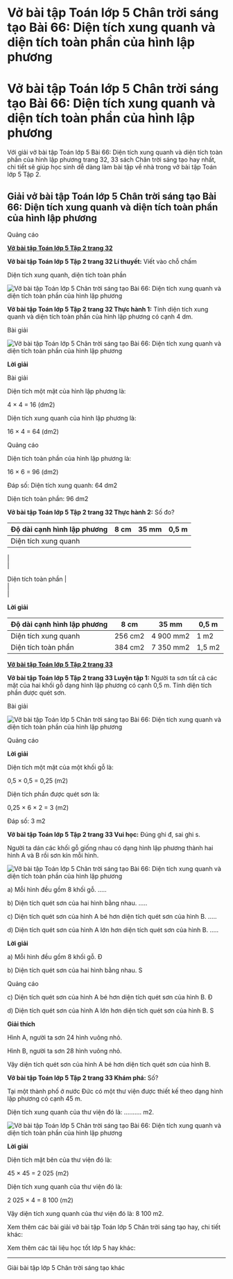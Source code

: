 # Vở bài tập Toán lớp 5 Chân trời sáng tạo Bài 66: Diện tích xung quanh và diện tích toàn phần của hình lập phương

# Vở bài tập Toán lớp 5 Chân trời sáng tạo Bài 66: Diện tích xung quanh và diện tích toàn phần của hình lập phương

Với giải vở bài tập Toán lớp 5 Bài 66: Diện tích xung quanh và diện tích toàn phần của hình lập phương trang 32, 33 sách Chân trời sáng tạo hay nhất, chi tiết sẽ giúp học sinh dễ dàng làm bài tập về nhà trong vở bài tập Toán lớp 5 Tập 2.

## Giải vở bài tập Toán lớp 5 Chân trời sáng tạo Bài 66: Diện tích xung quanh và diện tích toàn phần của hình lập phương

Quảng cáo

[**Vở bài tập Toán lớp 5 Tập 2 trang 32**](https://vietjack.com/vbt-toan-5-ct/vbt-toan-lop-5-tap-2-trang-32.jsp)

**Vở bài tập Toán lớp 5 Tập 2 trang 32 Lí thuyết:** Viết vào chỗ chấm

Diện tích xung quanh, diện tích toàn phần

![Vở bài tập Toán lớp 5 Chân trời sáng tạo Bài 66: Diện tích xung quanh và diện tích toàn phần của hình lập phương](https://vietjack.com/vbt-toan-5-ct/images/bai-66-dien-tich-xung-quanh-va-dien-tich-toan-phan.PNG)

**Vở bài tập Toán lớp 5 Tập 2 trang 32 Thực hành 1:** Tính diện tích xung quanh và diện tích toàn phần của hình lập phương có cạnh 4 dm.

Bài giải 

![Vở bài tập Toán lớp 5 Chân trời sáng tạo Bài 66: Diện tích xung quanh và diện tích toàn phần của hình lập phương](https://vietjack.com/vbt-toan-5-ct/images/bai-66-dien-tich-xung-quanh-va-dien-tich-toan-phan-a.PNG)

**Lời giải**

Bài giải

Diện tích một mặt của hình lập phương là:

4 × 4 = 16 (dm2)

Diện tích xung quanh của hình lập phương là:

16 × 4 = 64 (dm2)

Quảng cáo

Diện tích toàn phần của hình lập phương là:

16 × 6 = 96 (dm2)

Đáp số: Diện tích xung quanh: 64 dm2

Diện tích toàn phần: 96 dm2

**Vở bài tập Toán lớp 5 Tập 2 trang 32 Thực hành 2:** Số đo?

Độ dài cạnh hình lập phương |  8 cm |  35 mm |  0,5 m  
---|---|---|---  
Diện tích xung quanh |    
|    
|    
  
Diện tích toàn phần |    
|    
|    
  
  
**Lời giải**

Độ dài cạnh hình lập phương |  8 cm |  35 mm |  0,5 m  
---|---|---|---  
Diện tích xung quanh |  256 cm2 |  4 900 mm2 |  1 m2  
Diện tích toàn phần |  384 cm2 |  7 350 mm2 |  1,5 m2  
  
[**Vở bài tập Toán lớp 5 Tập 2 trang 33**](https://vietjack.com/vbt-toan-5-ct/vbt-toan-lop-5-tap-2-trang-33.jsp)

**Vở bài tập Toán lớp 5 Tập 2 trang 33 Luyện tập 1:** Người ta sơn tất cả các mặt của hai khối gỗ dạng hình lập phương có cạnh 0,5 m. Tính diện tích phần được quét sơn.

Bài giải 

![Vở bài tập Toán lớp 5 Chân trời sáng tạo Bài 66: Diện tích xung quanh và diện tích toàn phần của hình lập phương](https://vietjack.com/vbt-toan-5-ct/images/bai-66-dien-tich-xung-quanh-va-dien-tich-toan-phan-a.PNG)

Quảng cáo

**Lời giải**

Diện tích một mặt của một khối gỗ là:

0,5 × 0,5 = 0,25 (m2)

Diện tích phần được quét sơn là:

0,25 × 6 × 2 = 3 (m2)

Đáp số: 3 m2

**Vở bài tập Toán lớp 5 Tập 2 trang 33 Vui học:** Đúng ghi đ, sai ghi s.

Người ta dán các khối gỗ giống nhau có dạng hình lập phương thành hai hình A và B rồi sơn kín mỗi hình.

![Vở bài tập Toán lớp 5 Chân trời sáng tạo Bài 66: Diện tích xung quanh và diện tích toàn phần của hình lập phương](https://vietjack.com/vbt-toan-5-ct/images/bai-66-dien-tich-xung-quanh-va-dien-tich-toan-phan-1a.PNG)

a) Mỗi hình đều gồm 8 khối gỗ. .....

b) Diện tích quét sơn của hai hình bằng nhau. .....

c) Diện tích quét sơn của hình A bé hơn diện tích quét sơn của hình B. .....

d) Diện tích quét sơn của hình A lớn hơn diện tích quét sơn của hình B. .....

**Lời giải**

a) Mỗi hình đều gồm 8 khối gỗ. Đ

b) Diện tích quét sơn của hai hình bằng nhau. S

Quảng cáo

c) Diện tích quét sơn của hình A bé hơn diện tích quét sơn của hình B. Đ

d) Diện tích quét sơn của hình A lớn hơn diện tích quét sơn của hình B. S

**Giải thích**

Hình A, người ta sơn 24 hình vuông nhỏ.

Hình B, người ta sơn 28 hình vuông nhỏ.

Vậy diện tích quét sơn của hình A bé hơn diện tích quét sơn của hình B.

**Vở bài tập Toán lớp 5 Tập 2 trang 33 Khám phá:** Số?

Tại một thành phố ở nước Đức có một thư viện được thiết kế theo dạng hình lập phương có cạnh 45 m.

Diện tích xung quanh của thư viện đó là: .......... m2.

![Vở bài tập Toán lớp 5 Chân trời sáng tạo Bài 66: Diện tích xung quanh và diện tích toàn phần của hình lập phương](https://vietjack.com/vbt-toan-5-ct/images/bai-66-dien-tich-xung-quanh-va-dien-tich-toan-phan-2.PNG)

**Lời giải**

Diện tích mặt bên của thư viện đó là:

45 × 45 = 2 025 (m2)

Diện tích xung quanh của thư viện đó là:

2 025 × 4 = 8 100 (m2)

Vậy diện tích xung quanh của thư viện đó là: 8 100 m2.

Xem thêm các bài giải vở bài tập Toán lớp 5 Chân trời sáng tạo hay, chi tiết khác:

Xem thêm các tài liệu học tốt lớp 5 hay khác:

* * *

Giải bài tập lớp 5 Chân trời sáng tạo khác
